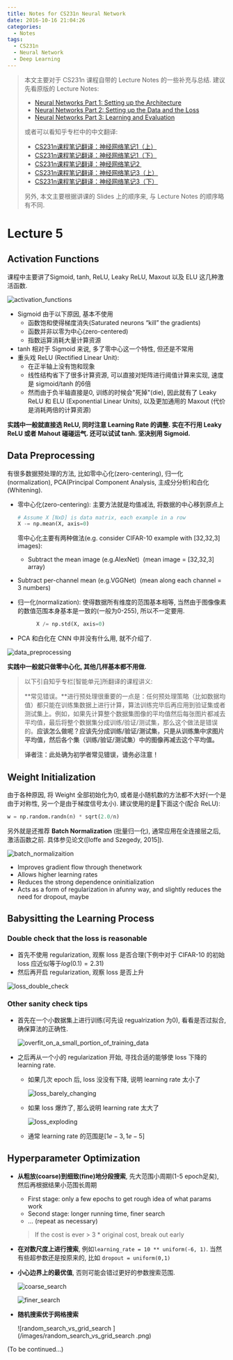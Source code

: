 ```yaml
---
title: Notes for CS231n Neural Network
date: 2016-10-16 21:04:26
categories:
  - Notes
tags:
  - CS231n
  - Neural Network
  - Deep Learning
---
```


> 本文主要对于 CS231n 课程自带的 Lecture Notes 的一些补充与总结. 建议先看原版的 Lecture Notes:
>
> * [Neural Networks Part 1: Setting up the Architecture](http://cs231n.github.io/neural-networks-1/)
> * [Neural Networks Part 2: Setting up the Data and the Loss](http://cs231n.github.io/neural-networks-2/)
> * [Neural Networks Part 3: Learning and Evaluation](http://cs231n.github.io/neural-networks-3/)
>
> 或者可以看知乎专栏中的中文翻译:
>
> * [CS231n课程笔记翻译：神经网络笔记1（上）](https://zhuanlan.zhihu.com/p/21462488?refer=intelligentunit)
> * [CS231n课程笔记翻译：神经网络笔记1（下）](https://zhuanlan.zhihu.com/p/21513367?refer=intelligentunit)
> * [CS231n课程笔记翻译：神经网络笔记2 ](https://zhuanlan.zhihu.com/p/21560667?refer=intelligentunit)
> * [CS231n课程笔记翻译：神经网络笔记3（上）](https://zhuanlan.zhihu.com/p/21741716?refer=intelligentunit)
> * [CS231n课程笔记翻译：神经网络笔记3（下）](https://zhuanlan.zhihu.com/p/21798784?refer=intelligentunit)
>
> 另外, 本文主要根据讲课的 Slides 上的顺序来, 与 Lecture Notes 的顺序略有不同.

<!-- more -->

# Lecture 5

## Activation Functions 

课程中主要讲了Sigmoid, tanh, ReLU, Leaky ReLU, Maxout 以及 ELU 这几种激活函数. 

![activation_functions](/images/activation_functions.png)

* Sigmoid 由于以下原因, 基本不使用
  * 函数饱和使得梯度消失(Saturated neurons “kill” the gradients)
  * 函数并非以零为中心(zero-centered)
  * 指数运算消耗大量计算资源
* tanh 相对于 Sigmoid 来说, 多了零中心这一个特性, 但还是不常用
* 重头戏 ReLU (Rectified Linear Unit):
  * 在正半轴上没有饱和现象
  * 线性结构省下了很多计算资源, 可以直接对矩阵进行阈值计算来实现, 速度是 sigmoid/tanh 的6倍
  * 然而由于负半轴直接是0, 训练的时候会"死掉"(die), 因此就有了 Leaky ReLU 和 ELU (Exponential Linear Units), 以及更加通用的 Maxout (代价是消耗两倍的计算资源)

**实践中一般就直接选 ReLU, 同时注意 Learning Rate 的调整. 实在不行用 Leaky ReLU 或者 Mahout 碰碰运气. 还可以试试 tanh. 坚决别用 Sigmoid.**

## Data Preprocessing

有很多数据预处理的方法, 比如零中心化(zero-centering), 归一化(normalization), PCA(Principal Component Analysis, 主成分分析)和白化(Whitening).

* 零中心化(zero-centering): 主要方法就是均值减法, 将数据的中心移到原点上

  ```python
  # Assume X [NxD] is data matrix, each example in a row
  X -= np.mean(X, axis=0)
  ```

  零中心化主要有两种做法(e.g. consider CIFAR-10 example with [32,32,3] images):

  * Subtract the mean image (e.g.AlexNet)  (mean image = [32,32,3] array)


*   Subtract per-channel mean (e.g.VGGNet)  (mean along each channel = 3 numbers)

*   归一化(normalization): 使得数据所有维度的范围基本相等, 当然由于图像像素的数值范围本身基本是一致的(一般为0-255), 所以不一定要用.

    ```python
          X /= np.std(X, axis=0)
    ```

*   PCA 和白化在 CNN 中并没有什么用, 就不介绍了.

 ![data_preprocessing](/images/data_preprocessing.png)

**实践中一般就只做零中心化, 其他几样基本都不用做.**

> 以下引自知乎专栏[智能单元]所翻译的课程讲义:
>
> **常见错误。**进行预处理很重要的一点是：任何预处理策略（比如数据均值）都只能在训练集数据上进行计算，算法训练完毕后再应用到验证集或者测试集上。例如，如果先计算整个数据集图像的平均值然后每张图片都减去平均值，最后将整个数据集分成训练/验证/测试集，那么这个做法是错误的。**应该怎么做呢？应该先分成训练/验证/测试集，只是从训练集中求图片平均值，然后各个集（训练/验证/测试集）中的图像再减去这个平均值。**
>
> **译者注：此处确为初学者常见错误，请务必注意！**

## Weight Initialization

由于各种原因, 将 Weight 全部初始化为0, 或者是小随机数的方法都不大好(一个是由于对称性, 另一个是由于梯度信号太小). 建议使用的是下面这个(配合 ReLU):

```python
w = np.random.randn(n) * sqrt(2.0/n)
```

另外就是还推荐 **Batch Normalization** (批量归一化), 通常应用在全连接层之后, 激活函数之前. 具体参见论文([Ioffe and Szegedy, 2015]). 

![batch_normalizaition](/images/batch_normalizaition.png)

- Improves gradient flow through thenetwork
- Allows higher learning rates
- Reduces the strong dependence oninitialization
- Acts as a form of regularization in afunny way, and slightly reduces the need for dropout, maybe

## Babysitting the Learning Process

### Double check that the loss is reasonable

* 首先不使用 regularization, 观察 loss 是否合理(下例中对于 CIFAR-10 的初始 loss 应近似等于$log(0.1)=2.31$)
* 然后再开启 regularization, 观察 loss 是否上升

 ![loss_double_check](/images/loss_double_check.png)

### Other sanity check tips

* 首先在一个小数据集上进行训练(可先设 regualrization 为0), 看看是否过拟合, 确保算法的正确性.

  ![overfit_on_a_small_portion_of_training_data](/images/overfit_on_a_small_portion_of_training_data.png)

* 之后再从一个小的 regularization 开始, 寻找合适的能够使 loss 下降的 learning rate.

  * 如果几次 epoch 后, loss 没没有下降, 说明 learning rate 太小了

     ![loss_barely_changing](/images/loss_barely_changing.png)

  * 如果 loss 爆炸了, 那么说明 learning rate 太大了

     ![loss_exploding](/images/loss_exploding.png)

  * 通常 learning rate 的范围是$[1e-3, 1e-5]$

## Hyperparameter Optimization

* **从粗放(coarse)到细致(fine)地分段搜索**, 先大范围小周期(1-5 epoch足矣), 然后再根据结果小范围长周期

  * First stage: only a few epochs to get rough idea of what params work
  * Second stage: longer running time, finer search
  * … (repeat as necessary)

  > If the cost is ever > 3 * original cost, break out early

* **在对数尺度上进行搜索**, 例如`learning_rate = 10 ** uniform(-6, 1)`. 当然有些超参数还是按原来的, 比如 `dropout = uniform(0,1)`

* **小心边界上的最优值**, 否则可能会错过更好的参数搜索范围.

   ![coarse_search](/images/coarse_search.png)

   ![finer_search](/images/finer_search.png)

* **随机搜索优于网格搜索**

   ![random_search_vs_grid_search ](/images/random_search_vs_grid_search .png)

(To be continued...)